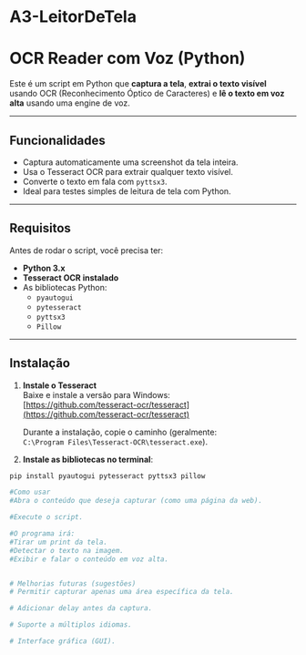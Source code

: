 # A3-LeitorDeTela

#  OCR Reader com Voz (Python)

Este é um script em Python que **captura a tela**, **extrai o texto visível** usando OCR (Reconhecimento Óptico de Caracteres) e **lê o texto em voz alta** usando uma engine de voz.

---

##  Funcionalidades

- Captura automaticamente uma screenshot da tela inteira.
- Usa o Tesseract OCR para extrair qualquer texto visível.
- Converte o texto em fala com `pyttsx3`.
- Ideal para testes simples de leitura de tela com Python.

---

## Requisitos

Antes de rodar o script, você precisa ter:

- **Python 3.x**
- **Tesseract OCR instalado**
- As bibliotecas Python:
  - `pyautogui`
  - `pytesseract`
  - `pyttsx3`
  - `Pillow`

---

##  Instalação

1. **Instale o Tesseract**  
   Baixe e instale a versão para Windows:  
   [https://github.com/tesseract-ocr/tesseract](https://github.com/tesseract-ocr/tesseract)

   Durante a instalação, copie o caminho (geralmente:  
   `C:\Program Files\Tesseract-OCR\tesseract.exe`).

2. **Instale as bibliotecas no terminal**:

```bash
pip install pyautogui pytesseract pyttsx3 pillow

#Como usar
#Abra o conteúdo que deseja capturar (como uma página da web).

#Execute o script.

#O programa irá:
#Tirar um print da tela.
#Detectar o texto na imagem.
#Exibir e falar o conteúdo em voz alta.


# Melhorias futuras (sugestões)
# Permitir capturar apenas uma área específica da tela.

# Adicionar delay antes da captura.

# Suporte a múltiplos idiomas.

# Interface gráfica (GUI).


